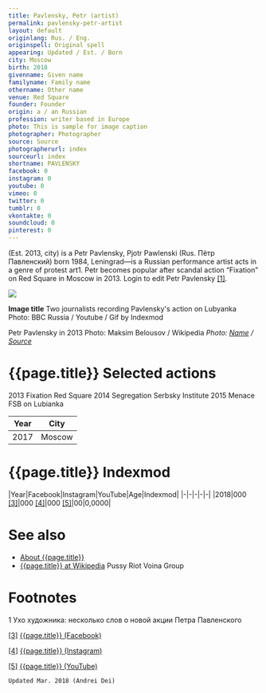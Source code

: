 ```yaml
---
title: Pavlensky, Petr (artist)
permalink: pavlensky-petr-artist
layout: default
originlang: Rus. / Eng.
originspell: Original spell
appearing: Updated / Est. / Born
city: Moscow
birth: 2018
givenname: Given name
familyname: Family name
othername: Other name
venue: Red Square
founder: Founder
origin: a / an Russian
profession: writer based in Europe
photo: This is sample for image caption
photographer: Photographer
source: Source
photographerurl: index
sourceurl: index
shortname: PAVLENSKY
facebook: 0
instagram: 0
youtube: 0
vimeo: 0
twitter: 0
tumblr: 0
vkontakte: 0
soundcloud: 0
pinterest: 0
---
```


(Est. 2013, city) is a Petr Pavlensky, Pjotr Pawlenski (Rus. Пётр Павленский) born 1984, Leningrad—is a Russian performance artist acts in a genre of protest art1. Petr becomes popular after scandal action “Fixation” on Red Square in Moscow in 2013. Login to edit Petr Pavlensky <span id="a1">[\[1\]](#f1)</span>.

![](/encyclopedia/images/image-name.jpg)

**Image title**
Two journalists recording Pavlensky's action on Lubyanka
Photo: BBC Russia / Youtube / Gif by Indexmod

Petr Pavlensky in 2013
Photo: Maksim Belousov / Wikipedia
*Photo: [Name](index) / [Source](index)*

# {{page.title}} Selected actions
 2013	 Fixation	 Red Square
 2014	 Segregation	 Serbsky Institute
 2015	 Menace	 FSB on Lubianka


|Year|City|
|-|-|
|2017|Moscow|

# {{page.title}} Indexmod

|Year|Facebook|Instagram|YouTube|Age|Indexmod|
|-|-|-|-|-|
|2018|000 <span id="a3">[\[3\]](#f3)</span>|000 <span id="a4">[\[4\]](#f4)</span>|000 <span id="a5">[\[5\]](#f5)</span>|00|0,0000|


# See also

+ [About {{page.title}}](index)
+ [{{page.title}} at Wikipedia](index)
Pussy Riot
Voina Group

# Footnotes

1 Ухо художника: несколько слов о новой акции Петра Павленского

[[3]](#a3) <span id="f3"></span> [{{page.title}} (Facebook)](index)

[[4]](#a4) <span id="f4"></span> [{{page.title}} (Instagram)](index)

[[5]](#a5) <span id="f5"></span> [{{page.title}} (YouTube)](index)

`Updated Mar. 2018 (Andrei Dei)`
